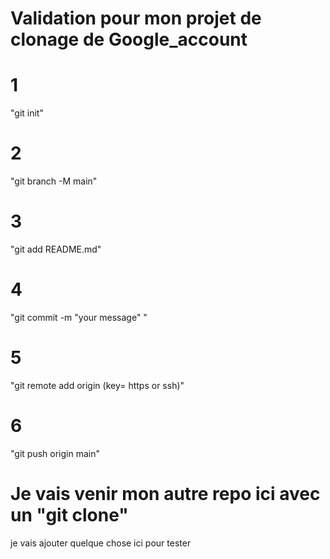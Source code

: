 # Validation pour mon projet de clonage de Google_account

# 1
   "git init"

# 2
   "git branch -M main"

# 3
   "git add README.md"

# 4
   "git commit -m "your message" "

# 5
   "git remote add origin (key= https or ssh)"

# 6
   "git push origin main"

# Je vais venir mon autre repo ici avec un "git clone"
je vais ajouter quelque chose ici pour tester

